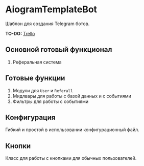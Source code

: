 # AiogramTemplateBot

Шаблон для создания Telegram ботов.

**TO-DO:** [Trello](https://trello.com/b/3zwZXJmw/aiogram-template-bot)

## Основной готовый функционал

1. Реферальная система

## Готовые функции

1. Модули для `User` и `Referall`
2. Мидлвары для работы с базой данных и с событиями
3. Фильтры для работы с событиями

## Конфигурация

Гибкий и простой в использовании конфигурационный файл.

## Кнопки

Класс для работы с кнопками для обычных пользователей.
